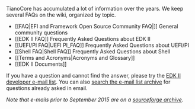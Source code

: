TianoCore has accumulated a lot of information over the years. We keep several FAQs on the wiki, organized by topic. 

* [[FAQ|EFI and Framework Open Source Community FAQ|]] General community questions
* [[EDK II FAQ]] Frequently Asked Questions about EDK II
* [[UEFI/PI FAQ|UEFI PI_FAQ]] Frequently Asked Questions about UEFI/PI
* [[Shell FAQ|Shell FAQ]] Frequently Asked Questions about Shell
* [[Terms and Acronyms|Acronyms and Glossary]]
* [[EDK II Documents]]

If you have a question and cannot find the answer, please try the [EDK II developer e-mail list](https://github.com/tianocore/tianocore.github.io/wiki/edk2-devel). You can also [search the e-mail list archive](https://edk2.groups.io/g/devel) for questions already asked in email.

_Note that e-mails prior to September 2015 are on a [sourceforge archive](https://sourceforge.net/p/edk2/mailman/edk2-devel/)._
